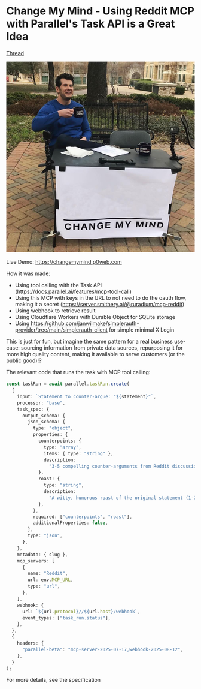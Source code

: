 # Change My Mind - Using Reddit MCP with Parallel's Task API is a Great Idea

[Thread](https://x.com/janwilmake/status/1963610758152929295)

![](public/change-my-mind.jpg)

Live Demo: https://changemymind.p0web.com

How it was made:

- Using tool calling with the Task API (https://docs.parallel.ai/features/mcp-tool-call)
- Using this MCP with keys in the URL to not need to do the oauth flow, making it a secret (https://server.smithery.ai/@ruradium/mcp-reddit)
- Using webhook to retrieve result
- Using Cloudflare Workers with Durable Object for SQLite storage
- Using https://github.com/janwilmake/simplerauth-provider/tree/main/simplerauth-client for simple minimal X Login

This is just for fun, but imagine the same pattern for a real business use-case: sourcing information from private data sources, repurposing it for more high quality content, making it available to serve customers (or the public good)!?

The relevant code that runs the task with MCP tool calling:

```ts
const taskRun = await parallel.taskRun.create(
  {
    input: `Statement to counter-argue: "${statement}"`,
    processor: "base",
    task_spec: {
      output_schema: {
        json_schema: {
          type: "object",
          properties: {
            counterpoints: {
              type: "array",
              items: { type: "string" },
              description:
                "3-5 compelling counter-arguments from Reddit discussions, each 2-3 sentences long",
            },
            roast: {
              type: "string",
              description:
                "A witty, humorous roast of the original statement (1-2 sentences, keep it playful)",
            },
          },
          required: ["counterpoints", "roast"],
          additionalProperties: false,
        },
        type: "json",
      },
    },
    metadata: { slug },
    mcp_servers: [
      {
        name: "Reddit",
        url: env.MCP_URL,
        type: "url",
      },
    ],
    webhook: {
      url: `${url.protocol}//${url.host}/webhook`,
      event_types: ["task_run.status"],
    },
  },
  {
    headers: {
      "parallel-beta": "mcp-server-2025-07-17,webhook-2025-08-12",
    },
  }
);
```

For more details, see the specification
